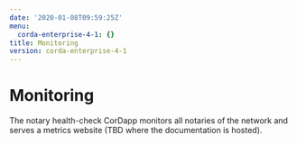 ```yaml
---
date: '2020-01-08T09:59:25Z'
menu:
  corda-enterprise-4-1: {}
title: Monitoring
version: corda-enterprise-4-1
---
```



# Monitoring

The notary health-check CorDapp monitors all notaries of the network and
            serves a metrics website (TBD where the documentation is hosted).


